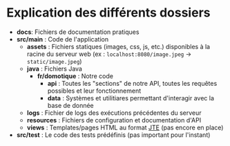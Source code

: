 # Explication des différents dossiers

- **docs**: Fichiers de documentation pratiques
- **src/main** : Code de l'application
  - **assets** : Fichiers statiques (images, css, js, etc.) disponibles à la racine du serveur web (ex : `localhost:8080/image.jpeg` -> `static/image.jpeg`)
  - **java** : Fichiers Java
    - **fr/domotique** : Notre code
      - **api** : Toutes les "sections" de notre API, toutes les requêtes possibles et leur fonctionnement
      - **data** : Systèmes et utilitiares permettant d'interagir avec la base de donnée
  - **logs** : Fichier de logs des exécutions précédentes du serveur
  - **resources** : Fichiers de configuration et documentation d'API
  - **views** : Templates/pages HTML au format [JTE](https://jte.gg/syntax) (pas encore en place)
- **src/test** : Le code des tests prédéfinis (pas important pour l'instant)